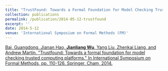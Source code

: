 ```yaml
---
title: "TrustFound: Towards a Formal Foundation for Model Checking Trusted Computing Platforms"
collection: publications
permalink: /publication/2014-05-12-trustfound
excerpt: ''
date: 2014-5-12
venue: 'International Symposium on Formal Methods (FM)'
---
```


[Bai, Guangdong, Jianan Hao, **Jianliang Wu**, Yang Liu, Zhenkai Liang, and Andrew Martin. "Trustfound: Towards a formal foundation for model checking trusted computing platforms." In International Symposium on Formal Methods, pp. 110-126. Springer, Cham, 2014.](https://link.springer.com/chapter/10.1007/978-3-319-06410-9_8)
